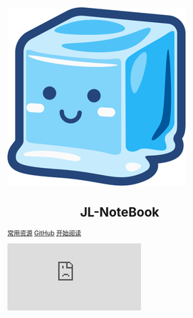 ![logo](media/ico.svg)
<p align="center">
<!-- <img src="https://ss0.bdstatic.com/" width="200" height="200"/> -->
</p>
<h1 align="center">JL-NoteBook</h1>

[常用资源](https://shimo.im/docs/MuiACIg1HlYfVxrj/)
[GitHub](https://github.com/Snailclimb/docsify-demo)
[开始阅读](/README.md)




![](https://api.dujin.org/bing/1920.php)